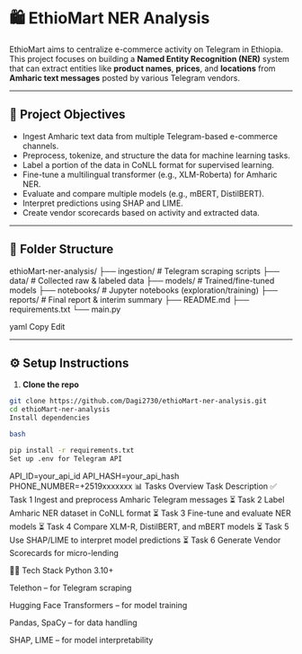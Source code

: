 # 🛍️ EthioMart NER Analysis

EthioMart aims to centralize e-commerce activity on Telegram in Ethiopia. This project focuses on building a **Named Entity Recognition (NER)** system that can extract entities like **product names**, **prices**, and **locations** from **Amharic text messages** posted by various Telegram vendors.

---

## 📌 Project Objectives

- Ingest Amharic text data from multiple Telegram-based e-commerce channels.
- Preprocess, tokenize, and structure the data for machine learning tasks.
- Label a portion of the data in CoNLL format for supervised learning.
- Fine-tune a multilingual transformer (e.g., XLM-Roberta) for Amharic NER.
- Evaluate and compare multiple models (e.g., mBERT, DistilBERT).
- Interpret predictions using SHAP and LIME.
- Create vendor scorecards based on activity and extracted data.

---

## 📁 Folder Structure

ethioMart-ner-analysis/
├── ingestion/ # Telegram scraping scripts
├── data/ # Collected raw & labeled data
├── models/ # Trained/fine-tuned models
├── notebooks/ # Jupyter notebooks (exploration/training)
├── reports/ # Final report & interim summary
├── README.md
├── requirements.txt
└── main.py

yaml
Copy
Edit

---

## ⚙️ Setup Instructions

1. **Clone the repo**

```bash
git clone https://github.com/Dagi2730/ethioMart-ner-analysis.git
cd ethioMart-ner-analysis
Install dependencies

bash

pip install -r requirements.txt
Set up .env for Telegram API

```
API_ID=your_api_id
API_HASH=your_api_hash
PHONE_NUMBER=+2519xxxxxxx
📊 Tasks Overview
Task	Description
✅ Task 1	Ingest and preprocess Amharic Telegram messages
⏳ Task 2	Label Amharic NER dataset in CoNLL format
⏳ Task 3	Fine-tune and evaluate NER models
⏳ Task 4	Compare XLM-R, DistilBERT, and mBERT models
⏳ Task 5	Use SHAP/LIME to interpret model predictions
⏳ Task 6	Generate Vendor Scorecards for micro-lending

👩‍💻 Tech Stack
Python 3.10+

Telethon – for Telegram scraping

Hugging Face Transformers – for model training

Pandas, SpaCy – for data handling

SHAP, LIME – for model interpretability
